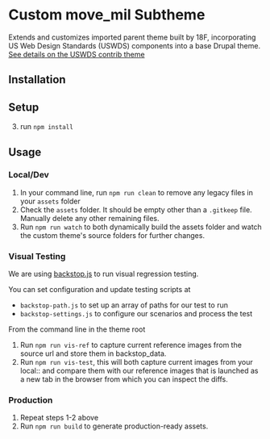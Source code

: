 # Custom move_mil Subtheme
Extends and customizes imported parent theme built by 18F, incorporating US Web Design Standards (USWDS) components into a base Drupal theme.
[See details on the USWDS contrib theme](https://www.drupal.org/project/uswds)


## Installation

## Setup

3. run `npm install`


## Usage

### Local/Dev
1. In your command line, run `npm run clean` to remove any legacy files in your `assets` folder
2. Check the `assets` folder. It should be empty other than a `.gitkeep` file. Manually delete any other remaining files.
3. Run `npm run watch` to both dynamically build the assets folder and watch the custom theme's source folders for further changes.

### Visual Testing
We are using [backstop.js](https://github.com/garris/BackstopJS) to run visual regression testing.

You can set configuration and update testing scripts at
- `backstop-path.js` to set up an array of paths for our test to run
- `backstop-settings.js` to configure our scenarios and process the test

From the command line in the theme root
1. Run `npm run vis-ref` to capture current reference images from the source url and store them in backstop_data.
2. Run `npm run vis-test`, this will both capture current images from your local:: and compare them with our reference images that is launched as a new tab in the browser from which you can inspect the diffs.

### Production
1. Repeat steps 1-2 above
2. Run `npm run build` to generate production-ready assets.
